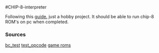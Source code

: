 #CHIP-8-interpreter

Following this [guide.](https://tobiasvl.github.io/blog/write-a-chip-8-emulator/)
just a hobby project. It should be able to run chip-8 ROM's on pc when completed.

### Sources

[bc_test](https://github.com/daniel5151/AC8E)
[test_opcode](https://github.com/corax89/chip8-test-rom)
[game roms](https://johnearnest.github.io/chip8Archive/)

